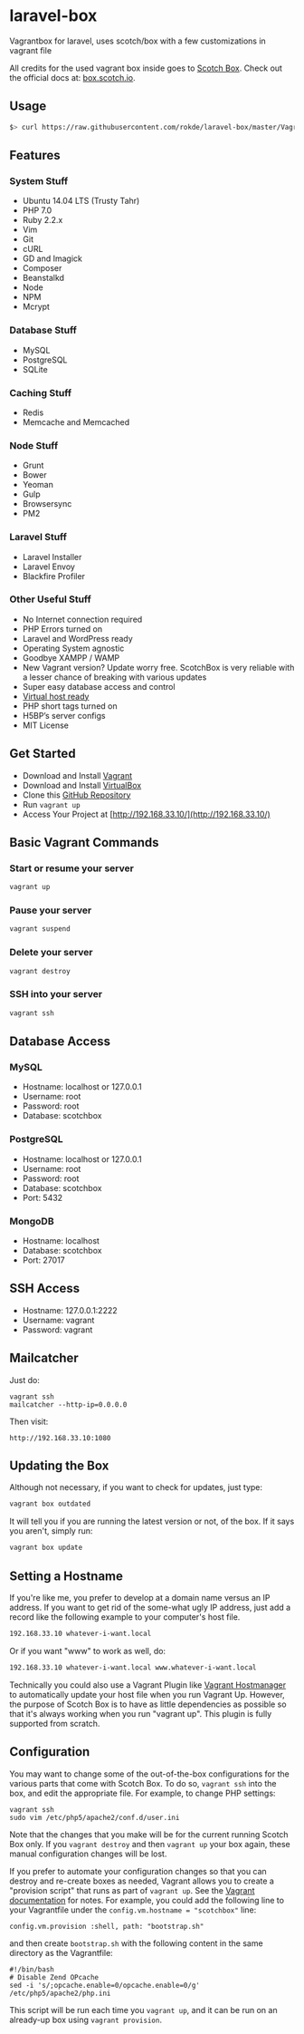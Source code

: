 # laravel-box
Vagrantbox for laravel, uses scotch/box with a few customizations in vagrant file

All credits for the used vagrant box inside goes to [Scotch Box](http://box.scotch.io/).
Check out the official docs at: [box.scotch.io](http://box.scotch.io).

## Usage

```bash
$> curl https://raw.githubusercontent.com/rokde/laravel-box/master/Vagrantfile -o Vagrantfile
```

## Features

### System Stuff

- Ubuntu 14.04 LTS (Trusty Tahr)
- PHP 7.0
- Ruby 2.2.x
- Vim
- Git
- cURL
- GD and Imagick
- Composer
- Beanstalkd
- Node
- NPM
- Mcrypt

### Database Stuff
- MySQL
- PostgreSQL
- SQLite

### Caching Stuff

- Redis
- Memcache and Memcached

### Node Stuff

- Grunt
- Bower
- Yeoman
- Gulp
- Browsersync
- PM2

### Laravel Stuff

- Laravel Installer
- Laravel Envoy
- Blackfire Profiler

### Other Useful Stuff

- No Internet connection required
- PHP Errors turned on
- Laravel and WordPress ready
- Operating System agnostic
- Goodbye XAMPP / WAMP
- New Vagrant version? Update worry free. ScotchBox is very reliable with a lesser chance of breaking with various updates
- Super easy database access and control
- [Virtual host ready](https://scotch.io/bar-talk/announcing-scotch-box-2-0-our-dead-simple-vagrant-lamp-stack-improved#multiple-domains-(virtual-hosts))
- PHP short tags turned on
- H5BP’s server configs
- MIT License


## Get Started

* Download and Install [Vagrant](https://www.vagrantup.com/downloads.html)
* Download and Install [VirtualBox](https://www.virtualbox.org/wiki/Downloads)
* Clone this [GitHub Repository](https://github.com/rokde/laravel-box)
* Run ``` vagrant up ```
* Access Your Project at  [http://192.168.33.10/](http://192.168.33.10/)

## Basic Vagrant Commands


### Start or resume your server
```bash
vagrant up
```

### Pause your server
```bash
vagrant suspend
```

### Delete your server
```bash
vagrant destroy
```

### SSH into your server
```bash
vagrant ssh
```

## Database Access

### MySQL 

- Hostname: localhost or 127.0.0.1
- Username: root
- Password: root
- Database: scotchbox

### PostgreSQL

- Hostname: localhost or 127.0.0.1
- Username: root
- Password: root
- Database: scotchbox
- Port: 5432


### MongoDB

- Hostname: localhost
- Database: scotchbox
- Port: 27017


## SSH Access

- Hostname: 127.0.0.1:2222
- Username: vagrant
- Password: vagrant

## Mailcatcher

Just do:

```
vagrant ssh
mailcatcher --http-ip=0.0.0.0
```

Then visit:

```
http://192.168.33.10:1080
```


## Updating the Box

Although not necessary, if you want to check for updates, just type:

```bash
vagrant box outdated
```

It will tell you if you are running the latest version or not, of the box. If it says you aren't, simply run:

```bash
vagrant box update
```


## Setting a Hostname

If you're like me, you prefer to develop at a domain name versus an IP address. If you want to get rid of the some-what ugly IP address, just add a record like the following example to your computer's host file.

```bash
192.168.33.10 whatever-i-want.local
```

Or if you want "www" to work as well, do:

```bash
192.168.33.10 whatever-i-want.local www.whatever-i-want.local
```

Technically you could also use a Vagrant Plugin like [Vagrant Hostmanager](https://github.com/smdahlen/vagrant-hostmanager) to automatically update your host file when you run Vagrant Up. However, the purpose of Scotch Box is to have as little dependencies as possible so that it's always working when you run "vagrant up".
This plugin is fully supported from scratch.


## Configuration

You may want to change some of the out-of-the-box configurations for the various parts that come with Scotch Box. To do so, `vagrant ssh` into the box, and edit the appropriate file. For example, to change PHP settings:

    vagrant ssh
    sudo vim /etc/php5/apache2/conf.d/user.ini

Note that the changes that you make will be for the current running Scotch Box only. If you `vagrant destroy` and then `vagrant up` your box again, these manual configuration changes will be lost.

If you prefer to automate your configuration changes so that you can destroy and re-create boxes as needed, Vagrant allows you to create a "provision script" that runs as part of `vagrant up`.  See the [Vagrant documentation](https://docs.vagrantup.com/v2/getting-started/provisioning.html)
for notes. For example, you could add the following line to your Vagrantfile under the `config.vm.hostname = "scotchbox"` line:

    config.vm.provision :shell, path: "bootstrap.sh"

and then create `bootstrap.sh` with the following content in the same directory as the Vagrantfile:

    #!/bin/bash
    # Disable Zend OPcache
    sed -i 's/;opcache.enable=0/opcache.enable=0/g' /etc/php5/apache2/php.ini

This script will be run each time you `vagrant up`, and it can be run
on an already-up box using `vagrant provision`.
